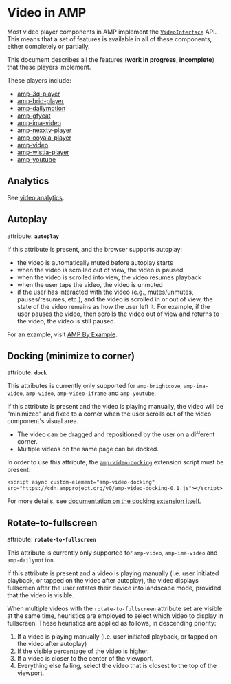 # Video in AMP

Most video player components in AMP implement the [`VideoInterface`](https://github.com/ampproject/amphtml/blob/master/src/video-interface.js) API. This means
that a set of features is available in all of these components, either completely
or partially.

This document describes all the features (**work in progress, incomplete**) that
these players implement.

These players include:

- [amp-3q-player](https://www.ampproject.org/docs/reference/components/amp-3q-player)
- [amp-brid-player](https://www.ampproject.org/docs/reference/components/amp-brid-player)
- [amp-dailymotion](https://www.ampproject.org/docs/reference/components/amp-dailymotion)
- [amp-gfycat](https://www.ampproject.org/docs/reference/components/amp-gfycat)
- [amp-ima-video](https://www.ampproject.org/docs/reference/components/amp-ima-video)
- [amp-nexxtv-player](https://www.ampproject.org/docs/reference/components/amp-nexxtv-player)
- [amp-ooyala-player](https://www.ampproject.org/docs/reference/components/amp-ooyala-player)
- [amp-video](https://www.ampproject.org/docs/reference/components/amp-video)
- [amp-wistia-player](https://www.ampproject.org/docs/reference/components/amp-wistia-player)
- [amp-youtube](https://www.ampproject.org/docs/reference/components/amp-youtube)

<a id="analytics"></a>

## Analytics

See [video analytics](https://github.com/ampproject/amphtml/blob/master/extensions/amp-analytics/amp-video-analytics.md).

<a id="autoplay"></a>

## Autoplay

attribute: **`autoplay`**

If this attribute is present, and the browser supports autoplay:

- the video is automatically muted before autoplay starts
- when the video is scrolled out of view, the video is paused
- when the video is scrolled into view, the video resumes playback
- when the user taps the video, the video is unmuted
- if the user has interacted with the video (e.g., mutes/unmutes, pauses/resumes, etc.), and the video is scrolled in or out of view, the state of the video remains as how the user left it. For example, if the user pauses the video, then scrolls the video out of view and returns to the video, the video is still paused.

For an example, visit [AMP By Example](https://ampbyexample.com/components/amp-video/#autoplay).

<a id="docking"></a>

## Docking (minimize to corner)

attribute: **`dock`**

This attributes is currently only supported for
`amp-brightcove`, `amp-ima-video`, `amp-video`, `amp-video-iframe` and `amp-youtube`.

If this attribute is present and the video is playing manually, the video will
be "minimized" and fixed to a corner when the user scrolls out of the video
component's visual area.

- The video can be dragged and repositioned by the user on a different corner.
- Multiple videos on the same page can be docked.

In order to use this attribute, the [`amp-video-docking`](https://www.ampproject.org/docs/reference/components/amp-video-docking/)
extension script must be present:

```
<script async custom-element="amp-video-docking" src="https://cdn.ampproject.org/v0/amp-video-docking-0.1.js"></script>
```

For more details, see [documentation on the docking extension itself.](https://www.ampproject.org/docs/reference/components/amp-video-docking/)

<a id="rotate-to-fullscreen"></a>

## Rotate-to-fullscreen

attribute: **`rotate-to-fullscreen`**

This attribute is currently only supported for `amp-video`, `amp-ima-video` and `amp-dailymotion`.

If this attribute is present and a video is playing manually (i.e. user initiated playback, or tapped on the video after autoplay), the video displays fullscreen after the user rotates their device into landscape mode, provided that the video is visible.

When multiple videos with the `rotate-to-fullscreen` attribute set are visible
at the same time, heuristics are employed to select which video to display in
fullscreen. These heuristics are applied as follows, in descending priority:

1. If a video is playing manually (i.e. user initiated playback, or tapped on the video after autoplay)
2. If the visible percentage of the video is higher.
3. If a video is closer to the center of the viewport.
4. Everything else failing, select the video that is closest to the top of the
viewport.
